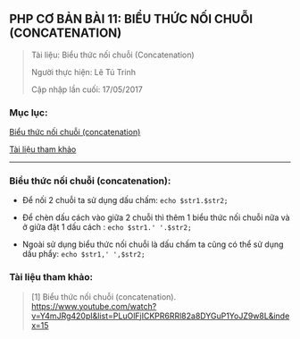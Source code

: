 ## PHP CƠ BẢN BÀI 11: BIỂU THỨC NỐI CHUỖI (CONCATENATION)

> Tài liệu: Biểu thức nối chuỗi (Concatenation)
>
> Người thực hiện: Lê Tú Trinh
>
> Cập nhập lần cuối: 17/05/2017

### Mục lục:

[ Biểu thức nối chuỗi (concatenation)](#1)

[Tài liệu tham khảo](#2)

***

<a name="1"></a>
### Biểu thức nối chuỗi (concatenation):

- Để nối 2 chuỗi ta sử dụng dấu chấm: `echo $str1.$str2;`

- Để chèn dấu cách vào giữa 2 chuỗi thì thêm 1 biểu thức nối chuỗi nữa và ở giữa đặt 1 dấu cách : `echo $str1.' '.$str2;`

- Ngoài sử dụng biểu thức nối chuỗi là dấu chấm ta cũng có thể sử dụng dấu phẩy: `echo $str1,' ',$str2;`

<a name="2"></a>
### Tài liệu tham khảo:

> [1] Biểu thức nối chuỗi (concatenation). https://www.youtube.com/watch?v=Y4mJRg420pI&list=PLuOlFjICKPR6RRl82a8DYGuP1YoJZ9w8L&index=15